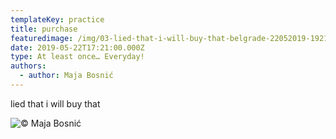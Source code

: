 ```yaml
---
templateKey: practice
title: purchase
featuredimage: /img/03-lied-that-i-will-buy-that-belgrade-22052019-1921.jpg
date: 2019-05-22T17:21:00.000Z
type: At least once… Everyday!
authors:
  - author: Maja Bosnić
---
```

lied that i will buy that

![© Maja Bosnić](/img/03-lied-that-i-will-buy-that-belgrade-22052019-1921.jpg "purchase © Maja Bosnić")
